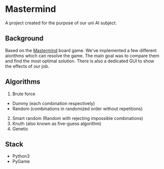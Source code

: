 
# Mastermind

A project created for the purpose of our uni AI subject.

##  Background

Based on the  [Mastermind](https://en.wikipedia.org/wiki/Mastermind_%28board_game%29) board game. We've implemented a few different alorithms which can resolve the game. The main goal was to compare them and find the most optimal solution. There is also a dedicated GUI to show the effects  of our job.

## Algorithms
 1. Brute force
  * Dummy (each combination respectively)
  * Random (combinations in randomized order without repetitions)
2. Smart random (Random with rejecting impossible combinations)
3. Knuth (also known as five-guess algorithm)
4. Genetic

## Stack

 - Python3
 - PyGame
